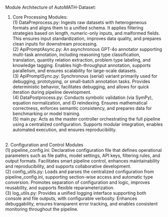 Module Architecture of AutoMATH-Dataset:<br>
1. Core Processing Modules:<br>
(1) DataPreprocess.py: Ingests raw datasets with heterogeneous formats and aligns them to a unified schema. It applies filtering strategies based on length, numeric-only inputs, and malformed fields. This ensures input standardization, improves data quality, and prepares clean inputs for downstream processing.<br>
(2) ApiPromptAsync.py: An asynchronous GPT-4o annotator supporting multi-task annotation, including reasoning type classification, translation, quantity relation extraction, problem type labeling, and knowledge tagging. Enables high-throughput annotation, supports parallelism, and ensures scalability for large-scale datasets.<br>
(3) ApiPromptSync.py: Synchronous (serial) variant primarily used for debugging, prototyping, or small-batch annotation tasks. Provides deterministic behavior, facilitates debugging, and allows for quick iteration during pipeline development.<br>
(4) DataPostprocess.py: Conducts symbolic validation (via SymPy), equation normalization, and ID reindexing. Ensures mathematical correctness, enforces semantic consistency, and prepares data for benchmarking or model training.<br>
(5) main.py: Acts as the master controller orchestrating the full pipeline using a centralized configuration. Supports modular integration, enables automated execution, and ensures reproducibility.<br>
<br>
2. Configuration and Control Modules<br>
(1) pipeline_config.ini: Declarative configuration file that defines operational parameters such as file paths, model settings, API keys, filtering rules, and output formats. Facilitates smart pipeline control, enhances maintainability and reproducibility, and supports collaborative development.<br>
(2) config_utils.py: Loads and parses the centralized configuration from pipeline_config.ini, supporting section-wise access and automatic type conversion. Promotes separation of configuration and logic, improves reusability, and supports flexible reparameterization.<br>
(3) log_utils.py: Provides a unified logging interface supporting both console and file outputs, with configurable verbosity. Enhances debuggability, ensures transparent error tracking, and enables consistent monitoring throughout the pipeline.<br>
